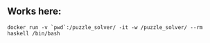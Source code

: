 ## Works here:
```
docker run -v `pwd`:/puzzle_solver/ -it -w /puzzle_solver/ --rm  haskell /bin/bash
```
